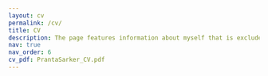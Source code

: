 ```yaml
---
layout: cv
permalink: /cv/
title: CV
description: The page features information about myself that is excluded from the <b>Curriculum Vitae (CV)</b>, such as general information, achievements, and hobbies. It is my humble request that you please <b>download</b> my CV (PDF format) at the page's <b>top right corner</b> (an Adobe PDF sign) if you require it.
nav: true
nav_order: 6
cv_pdf: PrantaSarker_CV.pdf
---
```

